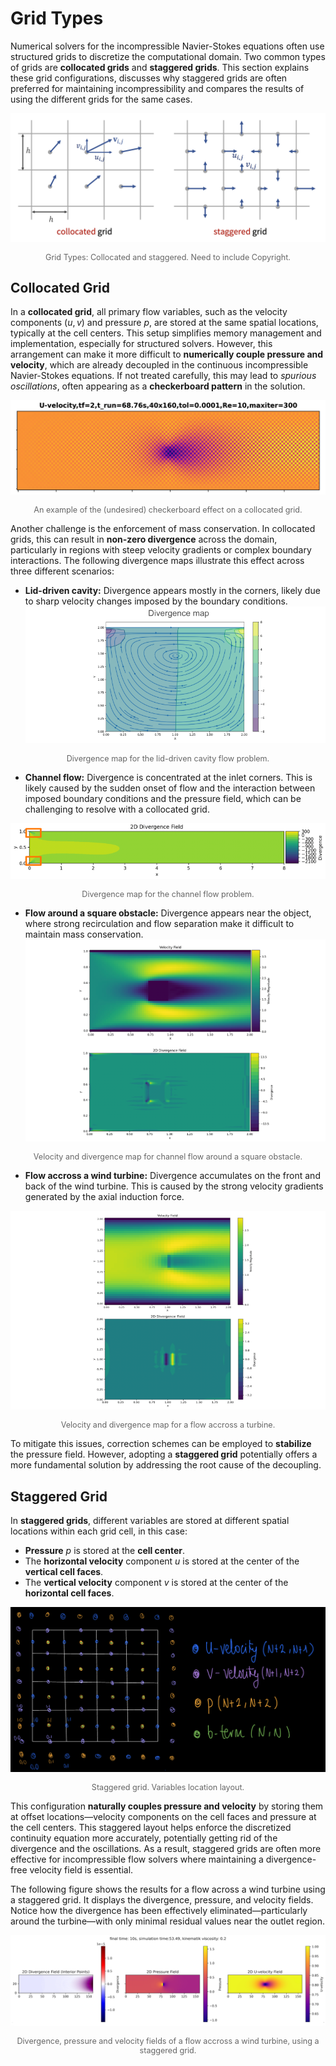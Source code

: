 # Grid Types 
Numerical solvers for the incompressible Navier-Stokes equations often use structured grids to discretize the computational domain. Two common types of grids are **collocated grids** and **staggered grids**. This section explains these grid configurations, discusses why staggered grids are often preferred for maintaining incompressibility and compares the results of using the different grids for the same cases. 

![Grid Types](../images/GridTypes.png)
<p style="text-align: center; font-size: 0.9em; color: #666;">
Grid Types: Collocated and staggered. Need to include Copyright. 
</p>

## Collocated Grid

In a **collocated grid**, all primary flow variables, such as the velocity components $(u, v)$ and pressure $p$, are stored at the same spatial locations, typically at the cell centers. This setup simplifies memory management and implementation, especially for structured solvers. However, this arrangement can make it more difficult to **numerically couple pressure and velocity**, which are already decoupled in the continuous incompressible Navier-Stokes equations. If not treated carefully, this may lead to *spurious oscillations*, often appearing as a **checkerboard pattern** in the solution.

![Checkerboard](../images/Checkerboard.png)
<p style="text-align: center; font-size: 0.9em; color: #666;">
An example of the (undesired) checkerboard effect on a collocated grid.
</p>

Another challenge is the enforcement of mass conservation. In collocated grids, this can result in **non-zero divergence** across the domain, particularly in regions with steep velocity gradients or complex boundary interactions. The following divergence maps illustrate this effect across three different scenarios:

- **Lid-driven cavity:** Divergence appears mostly in the corners, likely due to sharp velocity changes imposed by the boundary conditions.
![Divergence_CavityFlow](../images/Divergence_Cavity.png)
<p style="text-align: center; font-size: 0.9em; color: #666;">
Divergence  map for the lid-driven cavity flow problem.
</p>

- **Channel flow:** Divergence is concentrated at the inlet corners. This is likely caused by the sudden onset of flow and the interaction between imposed boundary conditions and the pressure field, which can be challenging to resolve with a collocated grid.

![Divergence_CFSquare](../images/Divergence_ChannelFlow.png)
<p style="text-align: center; font-size: 0.9em; color: #666;">
Divergence map for the channel flow problem.
</p>

- **Flow around a square obstacle:** Divergence appears near the object, where strong recirculation and flow separation make it difficult to maintain mass conservation.
![Divergence_CFSquare](../images/Divergence_Object.png)
<p style="text-align: center; font-size: 0.9em; color: #666;">
Velocity and divergence map for channel flow around a square obstacle.
</p>

- **Flow accross a wind turbine:** Divergence accumulates on the front and back of the wind turbine. This is caused by the strong velocity gradients generated by the axial induction force. 

![Divergence_Turbine](../images/Divergence_WindTurbine.png)
<p style="text-align: center; font-size: 0.9em; color: #666;">
Velocity and divergence map for a flow accross a turbine.
</p>

To mitigate this issues, correction schemes can be employed to **stabilize** the pressure field. However, adopting a **staggered grid** potentially offers a more fundamental solution by addressing the root cause of the decoupling.

## Staggered Grid

In **staggered grids**, different variables are stored at different spatial locations within each grid cell, in this case:

- **Pressure** $p$ is stored at the **cell center**.
- The **horizontal velocity** component $u$ is stored at the center of the **vertical cell faces**.
- The **vertical velocity** component $v$ is stored at the center of the **horizontal cell faces**.

![Staggered grid variables](../images/Staggered.png)
<p style="text-align: center; font-size: 0.9em; color: #666;">
Staggered grid. Variables location layout.
</p>

This configuration **naturally couples pressure and velocity** by storing them at offset locations—velocity components on the cell faces and pressure at the cell centers. This staggered layout helps enforce the discretized continuity equation more accurately, potentially getting rid of the divergence and the oscillations. As a result, staggered grids are often more effective for incompressible flow solvers where maintaining a divergence-free velocity field is essential.

The following figure shows the results for a flow across a wind turbine using a staggered grid. It displays the divergence, pressure, and velocity fields. Notice how the divergence has been effectively eliminated—particularly around the turbine—with only minimal residual values near the outlet region.

![Divergence_Turbine](../images/Divergence_Turbine_Staggered.png)
<p style="text-align: center; font-size: 0.9em; color: #666;">
Divergence, pressure and velocity fields of a flow accross a wind turbine, using a staggered grid. 
</p>
